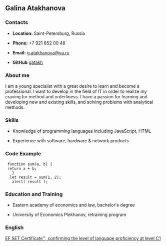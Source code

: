 ## Galina Atakhanova ##

### Contacts
 
 - **Location:** Saint-Petersburg, Russia
 
 - **Phone:** +7 921 652 00 48
 
 - **Email:** g.atakhanova@ya.ru
 
 - **GitHub** [gatakh](https://github.com/gatakh)
 
 ### About me ###
 
 I am a young specialist with a great desire to learn and become a professional. I want to develop in the field of IT in order to realize my craving for method and orderliness. I have a passion for learning and developing new and existing skills, and solving problems with analytical methods.
 
 ### Skills ###
 
- Knowledge of programming languages including JavaScript, HTML

- Experience with software, hardware & network products

 ### Code Example ###
     function sum(a, b) { 
     return a + b; 
       }  
      let result = sum(1, 2);
       alert( result ); 

 ### Education and Training ###
 
- Eastern academy of economics and law, bachelor's degree

- University of Economics Plekhanov, retraining program


 ### English ###
[EF SET Certificate™, confirming the level of language proficiency at level C1](https://www.efset.org/cert/cG3hKP)
